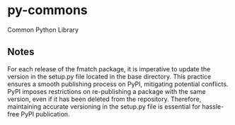 # py-commons
Common Python Library 

## Notes
For each release of the fmatch package, it is imperative to update the version in the setup.py file located in the base directory. This practice ensures a smooth publishing process on PyPI, mitigating potential conflicts. PyPI imposes restrictions on re-publishing a package with the same version, even if it has been deleted from the repository. Therefore, maintaining accurate versioning in the setup.py file is essential for hassle-free PyPI publication.